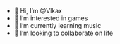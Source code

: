 - 👋 Hi, I’m @Vlkax
- 👀 I’m interested in games
- 🌱 I’m currently learning music
- 💞️ I’m looking to collaborate on life


<!---
Vlkax/Vlkax is a ✨ special ✨ repository because its `README.md` (this file) appears on your GitHub profile.
You can click the Preview link to take a look at your changes.
--->
